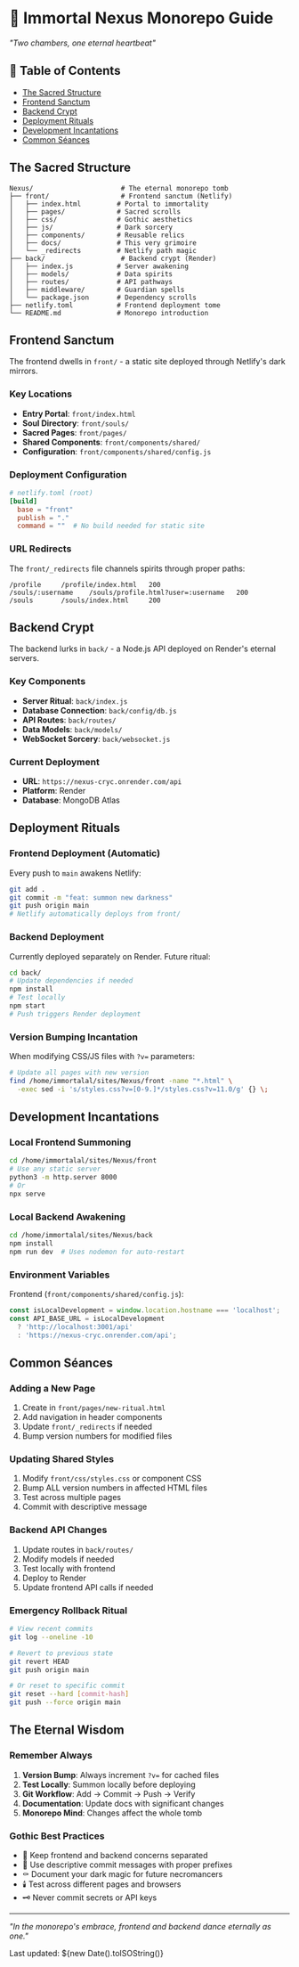 # 🦇 Immortal Nexus Monorepo Guide

*"Two chambers, one eternal heartbeat"*

## 📖 Table of Contents
- [The Sacred Structure](#the-sacred-structure)
- [Frontend Sanctum](#frontend-sanctum)
- [Backend Crypt](#backend-crypt)
- [Deployment Rituals](#deployment-rituals)
- [Development Incantations](#development-incantations)
- [Common Séances](#common-séances)

## The Sacred Structure

```
Nexus/                      # The eternal monorepo tomb
├── front/                  # Frontend sanctum (Netlify)
│   ├── index.html         # Portal to immortality
│   ├── pages/             # Sacred scrolls
│   ├── css/               # Gothic aesthetics
│   ├── js/                # Dark sorcery
│   ├── components/        # Reusable relics
│   ├── docs/              # This very grimoire
│   └── _redirects         # Netlify path magic
├── back/                   # Backend crypt (Render)
│   ├── index.js           # Server awakening
│   ├── models/            # Data spirits
│   ├── routes/            # API pathways
│   ├── middleware/        # Guardian spells
│   └── package.json       # Dependency scrolls
├── netlify.toml           # Frontend deployment tome
└── README.md              # Monorepo introduction
```

## Frontend Sanctum

The frontend dwells in `front/` - a static site deployed through Netlify's dark mirrors.

### Key Locations
- **Entry Portal**: `front/index.html`
- **Soul Directory**: `front/souls/`
- **Sacred Pages**: `front/pages/`
- **Shared Components**: `front/components/shared/`
- **Configuration**: `front/components/shared/config.js`

### Deployment Configuration
```toml
# netlify.toml (root)
[build]
  base = "front"
  publish = "."
  command = ""  # No build needed for static site
```

### URL Redirects
The `front/_redirects` file channels spirits through proper paths:
```
/profile     /profile/index.html   200
/souls/:username    /souls/profile.html?user=:username   200
/souls       /souls/index.html     200
```

## Backend Crypt

The backend lurks in `back/` - a Node.js API deployed on Render's eternal servers.

### Key Components
- **Server Ritual**: `back/index.js`
- **Database Connection**: `back/config/db.js`
- **API Routes**: `back/routes/`
- **Data Models**: `back/models/`
- **WebSocket Sorcery**: `back/websocket.js`

### Current Deployment
- **URL**: `https://nexus-cryc.onrender.com/api`
- **Platform**: Render
- **Database**: MongoDB Atlas

## Deployment Rituals

### Frontend Deployment (Automatic)
Every push to `main` awakens Netlify:
```bash
git add .
git commit -m "feat: summon new darkness"
git push origin main
# Netlify automatically deploys from front/
```

### Backend Deployment
Currently deployed separately on Render. Future ritual:
```bash
cd back/
# Update dependencies if needed
npm install
# Test locally
npm start
# Push triggers Render deployment
```

### Version Bumping Incantation
When modifying CSS/JS files with `?v=` parameters:
```bash
# Update all pages with new version
find /home/immortalal/sites/Nexus/front -name "*.html" \
  -exec sed -i 's/styles.css?v=[0-9.]*/styles.css?v=11.0/g' {} \;
```

## Development Incantations

### Local Frontend Summoning
```bash
cd /home/immortalal/sites/Nexus/front
# Use any static server
python3 -m http.server 8000
# Or
npx serve
```

### Local Backend Awakening
```bash
cd /home/immortalal/sites/Nexus/back
npm install
npm run dev  # Uses nodemon for auto-restart
```

### Environment Variables
Frontend (`front/components/shared/config.js`):
```javascript
const isLocalDevelopment = window.location.hostname === 'localhost';
const API_BASE_URL = isLocalDevelopment 
  ? 'http://localhost:3001/api' 
  : 'https://nexus-cryc.onrender.com/api';
```

## Common Séances

### Adding a New Page
1. Create in `front/pages/new-ritual.html`
2. Add navigation in header components
3. Update `front/_redirects` if needed
4. Bump version numbers for modified files

### Updating Shared Styles
1. Modify `front/css/styles.css` or component CSS
2. Bump ALL version numbers in affected HTML files
3. Test across multiple pages
4. Commit with descriptive message

### Backend API Changes
1. Update routes in `back/routes/`
2. Modify models if needed
3. Test locally with frontend
4. Deploy to Render
5. Update frontend API calls if needed

### Emergency Rollback Ritual
```bash
# View recent commits
git log --oneline -10

# Revert to previous state
git revert HEAD
git push origin main

# Or reset to specific commit
git reset --hard [commit-hash]
git push --force origin main
```

## The Eternal Wisdom

### Remember Always
1. **Version Bump**: Always increment `?v=` for cached files
2. **Test Locally**: Summon locally before deploying
3. **Git Workflow**: Add → Commit → Push → Verify
4. **Documentation**: Update docs with significant changes
5. **Monorepo Mind**: Changes affect the whole tomb

### Gothic Best Practices
- 🦇 Keep frontend and backend concerns separated
- 🌙 Use descriptive commit messages with proper prefixes
- ⚰️ Document your dark magic for future necromancers
- 🕯️ Test across different pages and browsers
- 🗝️ Never commit secrets or API keys

---

*"In the monorepo's embrace, frontend and backend dance eternally as one."*

Last updated: ${new Date().toISOString()}
